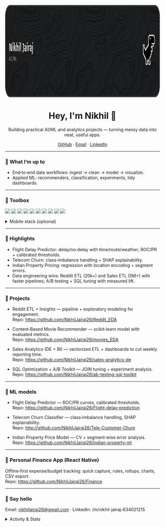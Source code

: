 <img src="assets/header.png" alt="Nikhil Jairaj banner" width="1200" height="300" />

<h1 align="center">Hey, I'm Nikhil 👋</h1>
<p align="center">
  Building practical AI/ML and analytics projects — turning messy data into neat, useful apps.
</p>

<p align="center">
  <a href="https://github.com/NikhilJairaj26">GitHub</a> ·
  <a href="mailto:nikhiljairaj26@gmail.com">Email</a> ·
  <a href="https://www.linkedin.com/in/nikhil-jairaj-634021215">LinkedIn</a>
</p>

---

### 🚀 What I’m up to
- End‑to‑end data workflows: ingest → clean → model → visualize.  
- Applied ML: recommenders, classification, experiments, tidy dashboards.  

---

### 🧰 Toolbox
<p>
  <!-- Core data/ML -->
  <img src="https://img.shields.io/badge/Python-3776AB?logo=python&logoColor=white" />
  <img src="https://img.shields.io/badge/pandas-150458?logo=pandas&logoColor=white" />
  <img src="https://img.shields.io/badge/NumPy-013243?logo=numpy&logoColor=white" />
  <img src="https://img.shields.io/badge/scikit--learn-F7931E?logo=scikitlearn&logoColor=white" />
  <img src="https://img.shields.io/badge/MySQL-4479A1?logo=mysql&logoColor=white" />
  <img src="https://img.shields.io/badge/PostgreSQL-4169E1?logo=postgresql&logoColor=white" />
  <img src="https://img.shields.io/badge/MongoDB-47A248?logo=mongodb&logoColor=white" />
  <img src="https://img.shields.io/badge/Tableau-E97627?logo=tableau&logoColor=white" />
  <img src="https://img.shields.io/badge/Power%20BI-F2C811?logo=powerbi&logoColor=black" />
  <img src="https://img.shields.io/badge/Excel-217346?logo=microsoftexcel&logoColor=white" />
</p>

<details>
  <summary>Mobile stack (optional)</summary>
  <p>
    <img src="https://img.shields.io/badge/React%20Native-61DAFB?logo=react&logoColor=061A23" />
    <img src="https://img.shields.io/badge/Expo-000000?logo=expo&logoColor=white" />
    <img src="https://img.shields.io/badge/TypeScript-3178C6?logo=typescript&logoColor=white" />
    <img src="https://img.shields.io/badge/SQLite-003B57?logo=sqlite&logoColor=white" />
  </p>
</details>

---

### 🌟 Highlights
- Flight Delay Predictor: delay/no‑delay with time/route/weather; ROC/PR + calibrated thresholds.  
- Telecom Churn: class‑imbalance handling + SHAP explainability.  
- Indian Property Pricing: regression with location encoding + segment errors.  
- Data engineering wins: Reddit ETL (20k+) and Sales ETL (5M+) with faster pipelines; A/B testing + SQL tuning with measured lift.  

---

### 📌 Projects
- Reddit ETL + Insights — pipeline + exploratory modeling for engagement.  
  Repo: https://github.com/NikhilJairaj26/Reddit_EDA

- Content‑Based Movie Recommender — scikit‑learn model with evaluated metrics.  
  Repo: https://github.com/NikhilJairaj26/movies_EDA

- Sales Analytics (DE + BI) — vectorized ETL + dashboards to cut weekly reporting time.  
  Repo: https://github.com/NikhilJairaj26/sales-analytics-de

- SQL Optimization + A/B Toolkit — JOIN tuning + experiment analysis.  
  Repo: https://github.com/NikhilJairaj26/ab-testing-sql-toolkit

---

### 🤖 ML models
- Flight Delay Predictor — ROC/PR curves, calibrated thresholds.  
  Repo: https://github.com/NikhilJairaj26/Flight-delay-prediction

- Telecom Churn Classifier — class‑imbalance handling, SHAP explainability.  
  Repo: http://github.com/NikhilJairaj26/Tele-Customer-Chum

- Indian Property Price Model — CV + segment‑wise error analysis.  
  Repo: https://github.com/NikhilJairaj26/indian-property-ml

---

### 💸 Personal Finance App (React Native)
Offline‑first expense/budget tracking: quick capture, rules, rollups, charts, CSV export.  
Repo: https://github.com/NikhilJairaj26/Finance

---

### 💬 Say hello
Email: nikhiljairaj26@gmail.com · LinkedIn: /in/nikhil-jairaj-634021215

<details>
  <summary>Activity & Stats</summary>
  <br>
  <a href="https://github.com/anuraghazra/github-readme-stats">
    <img height="180" align="center" src="https://github-readme-stats.vercel.app/api?username=NikhilJairaj26&show_icons=true&theme=tokyonight&hide_border=true&rank_icon=github&card_width=420" alt="stats" />
  </a>
  <a href="https://github.com/anuraghazra/github-readme-stats">
    <img height="180" align="center" src="https://github-readme-stats.vercel.app/api/top-langs/?username=NikhilJairaj26&layout=compact&langs_count=8&theme=tokyonight&hide_border=true&card_width=320" alt="top langs" />
  </a>
  <!-- Optional streak (enable if it looks balanced with your theme) -->
  <!-- <br><br>
  <a href="https://streak-stats.demolab.com">
    <img height="180" align="center" src="https://streak-stats.demolab.com?user=NikhilJairaj26&theme=tokyonight&hide_border=true" alt="streak" />
  </a> -->
</details>


